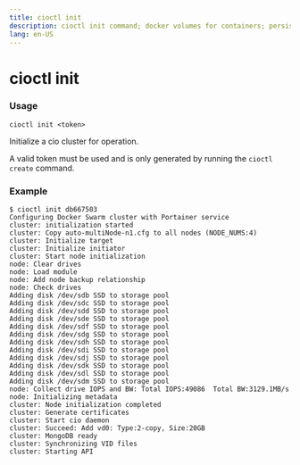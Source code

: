 ```yaml
---
title: cioctl init
description: cioctl init command; docker volumes for containers; persistent volumes for pods
lang: en-US
---
```


# cioctl init

<h3>Usage</h3>

`cioctl init <token>`

Initialize a cio cluster for operation.

A valid token must be used and is only generated by running the `cioctl create` command.

<h3>Example</h3>

```
$ cioctl init db667503
Configuring Docker Swarm cluster with Portainer service
cluster: initialization started
cluster: Copy auto-multiNode-n1.cfg to all nodes (NODE_NUMS:4)
cluster: Initialize target
cluster: Initialize initiator
cluster: Start node initialization
node: Clear drives
node: Load module
node: Add node backup relationship
node: Check drives
Adding disk /dev/sdb SSD to storage pool
Adding disk /dev/sdc SSD to storage pool
Adding disk /dev/sdd SSD to storage pool
Adding disk /dev/sde SSD to storage pool
Adding disk /dev/sdf SSD to storage pool
Adding disk /dev/sdg SSD to storage pool
Adding disk /dev/sdh SSD to storage pool
Adding disk /dev/sdi SSD to storage pool
Adding disk /dev/sdj SSD to storage pool
Adding disk /dev/sdk SSD to storage pool
Adding disk /dev/sdl SSD to storage pool
Adding disk /dev/sdm SSD to storage pool
node: Collect drive IOPS and BW: Total IOPS:49086  Total BW:3129.1MB/s
node: Initializing metadata
cluster: Node initialization completed
cluster: Generate certificates
cluster: Start cio daemon
cluster: Succeed: Add vd0: Type:2-copy, Size:20GB
cluster: MongoDB ready
cluster: Synchronizing VID files
cluster: Starting API
```
